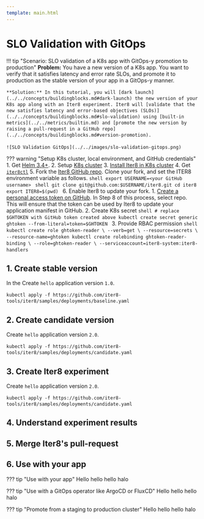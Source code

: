 ```yaml
---
template: main.html
---
```


# SLO Validation with GitOps
!!! tip "Scenario: SLO validation of a K8s app with GitOps-y promotion to production"
    **Problem:** You have a new version of a K8s app. You want to verify that it satisfies latency and error rate SLOs, and promote it to production as the stable version of your app in a GitOps-y manner.

    **Solution:** In this tutorial, you will [dark launch](../../concepts/buildingblocks.md#dark-launch) the new version of your K8s app along with an Iter8 experiment. Iter8 will [validate that the new satisfies latency and error-based objectives (SLOs)](../../concepts/buildingblocks.md#slo-validation) using [built-in metrics](../../metrics/builtin.md) and [promote the new version by raising a pull-request in a GitHub repo](../../concepts/buildingblocks.md#version-promotion).

    ![SLO Validation GitOps](../../images/slo-validation-gitops.png)

??? warning "Setup K8s cluster, local environment, and GitHub credentials"
    1. Get [Helm 3.4+](https://helm.sh/docs/intro/install/).
    2. Setup [K8s cluster](../../getting-started/setup-for-tutorials.md#local-kubernetes-cluster)
    3. [Install Iter8 in K8s cluster](../../getting-started/install.md)
    4. Get [`iter8ctl`](../../getting-started/install.md#install-iter8ctl)
    5. Fork the [Iter8 GitHub repo](https://github.com/iter8-tools/iter8). Clone your fork, and set the ITER8 environment variable as follows.
    ```shell
    export USERNAME=<your GitHub username>
    ```
    ```shell
    git clone git@github.com:$USERNAME/iter8.git
    cd iter8
    export ITER8=$(pwd)
    ```
    6. Enable Iter8 to update your fork.
        1. [Create a personal access token on GitHub](https://docs.github.com/en/github/authenticating-to-github/keeping-your-account-and-data-secure/creating-a-personal-access-token). In Step 8 of this process, select repo. This will ensure that the token can be used by Iter8 to update your application manifest in GitHub.
        2. Create K8s secret
        ```shell
        # replace $GHTOKEN with GitHub token created above
        kubectl create secret generic ghtoken --from-literal=token=$GHTOKEN
        ```
        3. Provide RBAC permission
        ```shell
        kubectl create role ghtoken-reader \
          --verb=get \
          --resource=secrets \
          --resource-name=ghtoken
        kubectl create rolebinding ghtoken-reader-binding \
          --role=ghtoken-reader \
          --serviceaccount=iter8-system:iter8-handlers
        ```


## 1. Create stable version
In the Create `hello` application version `1.0`.

```shell
kubectl apply -f https://github.com/iter8-tools/iter8/samples/deployments/baseline.yaml
```

## 2. Create candidate version
Create `hello` application version `2.0`.

```shell
kubectl apply -f https://github.com/iter8-tools/iter8/samples/deployments/candidate.yaml
```

## 3. Create Iter8 experiment
Create `hello` application version `2.0`.

```shell
kubectl apply -f https://github.com/iter8-tools/iter8/samples/deployments/candidate.yaml
```

## 4. Understand experiment results

## 5. Merge Iter8's pull-request

## 6. Use with your app

??? tip "Use with your app"
    Hello hello hello halo

??? tip "Use with a GitOps operator like ArgoCD or FluxCD"
    Hello hello hello halo

??? tip "Promote from a staging to production cluster"
    Hello hello hello halo

